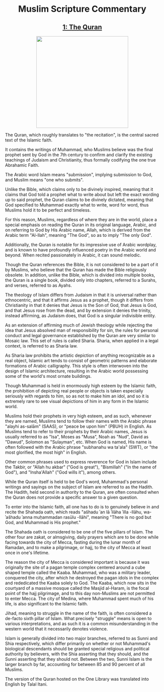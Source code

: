 <h1 align="center">Muslim Scripture Commentary</h1>

<h2 align="center"><a href="https://raw.githubusercontent.com/Atlas-of-Kaeon/The-One-Library/master/The%20One%20Library/1%20-%20Philosophy/1%20-%20Literature/1%20-%20Texts/1%20-%20Scripture/1%20-%20Abrahamic/2%20-%20Islam/1%20-%20The%20Quran/The%20Quran.one">1: The Quran</a></h2>

<p align="center">
	<img src="https://wallpapercave.com/wp/LJ2m3L4.jpg" height="300px"/>
</p>

The Quran, which roughly translates to "the recitation", is the central sacred text of the Islamic
faith.

It contains the writings of Muhammad, who Muslims believe was the final prophet sent by God in the
7th century to confirm and clarify the existing teachings of Judaism and Christianity, thus
formally codifying the one true Abrahamic Faith.

The Arabic word Islam means "submission", implying submission to God, and Muslim means "one who
submits".

Unlike the Bible, which claims only to be divinely inspired, meaning that it claims that God told a
prophet what to write about but left the exact wording up to said prophet, the Quran claims to be
divinely dictated, meaning that God specified to Muhammad exactly what to write, word for
word, thus Muslims hold it to be perfect and timeless.

For this reason, Muslims, regardless of where they are in the world, place a special emphasis on
reading the Quran in its original language, Arabic, and on referring to God by His Arabic name,
Allah, which is derived from the Arabic term "Al-Ilah", meaning "The God", so as to imply "The only
God".

Additionally, the Quran is notable for its impressive use of Arabic wordplay, and is known to have
profoundly influenced poetry in the Arabic world and beyond. When recited passionately in Arabic,
it can sound melodic.

Though the Quran references the Bible, it is not considered to be a part of it by Muslims, who
believe that the Quran has made the Bible religiously obsolete. In addition, unlike the Bible,
which is divided into multiple books, the Quran is a single book, divided only into chapters,
referred to a Surahs, and verses, referred to as Ayahs.

The theology of Islam differs from Judaism in that it is universal rather than ethnocentric, and
that it affirms Jesus as a prophet, though it differs from Christianity in that it denies that
Jesus is the Son of God, that Jesus is God, and that Jesus rose from the dead, and by extension it
denies the trinity, instead affirming, as Judaism does, that God is a singular indivisible entity.

As an extension of affirming much of Jewish theology while rejecting the idea that Jesus absolved
man of responsibility for sin, the rules for personal conduct and legal governance established by
the Quran are very similar to Mosaic law. This set of rules is called Sharia. Sharia, when applied
in a legal context, is referred to as Sharia law.

As Sharia law prohibits the artistic depiction of anything recognizable as a real object, Islamic
art tends to consist of geometric patterns and elaborate formations of Arabic calligraphy. This
style is often interwoven into the design of Islamic architecture, resulting in the Arabic world
possessing some of the world's most ornate buildings.

Though Muhammad is held in enormously high esteem by the Islamic faith, the prohibition of
depicting real people or objects is taken especially seriously with regards to him, so as not to
make him an idol, and so it is extremely rare to see visual depictions of him in any form in the
Islamic world.

Muslims hold their prophets in very high esteem, and as such, whenever they are named, Muslims tend
to follow their names with the Arabic phrase "alayhi as-salām" (SAAS), or "peace be upon him"
(PBUH) in English. As Muslims tend to refer to their prophets by their Arabic names, Jesus is
usually referred to as "Isa", Moses as "Musa", Noah as "Nud", David as "Dawud", Solomon as
"Sulayman", etc. When God is named, His name is often followed with the Arabic phrase "subhanahu wa
ta'ala" (SWT), or "the most glorified, the most high" in English.

Other common phrases used to express reverence for God in Islam include the Takbir, or "Allah hu
akbar" ("God is great"), "Bismillah" ("In the name of God"), and "Insha'Allah" ("God wills it"),
among others.

While the Quran itself is held to be God's word, Muhammad's personal writings and sayings on the
subject of Islam are referred to as the Hadith. The Hadith, held second in authority to the Quran,
are often consulted when the Quran does not provide a specific answer to a given question.

To enter into the Islamic faith, all one has to do is to genuinely believe in and recite the
Shahada oath, which reads "ašhadu ʾan lā ʾilāha ʾilla -llāhu, wa-ʾašhadu ʾanna muḥammadan rasūlu
-llāhi", meaning "There is no god but God, and Muhammad is His prophet."

The Shahada oath is considered to be one of the five pillars of Islam. The other four are zakat, or
almsgiving, daily prayers which are to be done while facing towards the city of Mecca, fasting
during the lunar month of Ramadan, and to make a pilgrimage, or hajj, to the city of Mecca at least
once in one's lifetime.

The reason the city of Mecca is considered important is because it was originally the site of a
pagan temple complex centered around a cube shaped temple called the Kaaba. Muhammad, who was a
military leader, conquered the city, after which he destroyed the pagan idols in the complex and
rededicated the Kaaba solely to God. The Kaaba, which now sits in the courtyard of a massive mosque
called the Masjid al-Haram, is the focal point of the hajj pilgrimage, and to this day non-Muslims
are not permitted to enter Mecca. The city of Medina, where Muhammad spent much of his life, is
also significant to the Islamic faith.

Jihad, meaning to struggle in the name of the faith, is often considered a de-facto sixth pillar of
Islam. What precisely "struggle" means is open to various interpretations, and as such it is a
common misunderstanding in the western world that it necessarily denotes violence.

Islam is generally divided into two major branches, referred to as Sunni and Shia respectively,
which differ primarily on whether or not Muhammad's biological descendants should be granted
special religious and political authority by believers, with the Shia asserting that they should,
and the Sunni asserting that they should not. Between the two, Sunni Islam is the larger branch by
far, accounting for between 85 and 90 percent of all Muslims.

The version of the Quran hosted on the One Library was translated into English by Talal Itani.